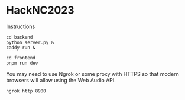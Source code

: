 # HackNC2023

Instructions

```
cd backend
python server.py &
caddy run &
```

```
cd frontend
pnpm run dev
```

You may need to use Ngrok or some proxy with HTTPS so that modern browsers will allow using the Web Audio API.
```
ngrok http 8900
```